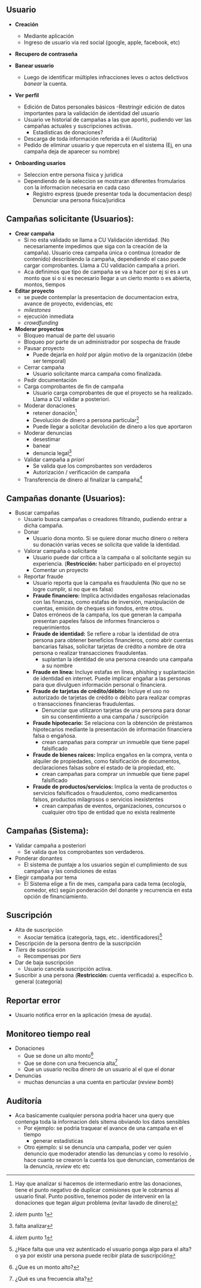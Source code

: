 ## Usuario
- **Creación**
    - Mediante aplicación
    - Ingreso de usuario via red social (google, apple, facebook, etc)
- **Recupero de contraseña**
- **Banear usuario**
    - Luego de identificar múltiples infracciones leves o actos delictivos _banear_ la cuenta.
- **Ver perfil**
    - Edición de Datos personales básicos
        -Restringir edición de datos importantes para la validación de identidad del usuario
    - Usuario ve historial de campañas a las que aportó, pudiendo ver las campañas actuales y suscripciones activas.
        - Estadísticas de donaciones?
    - Descarga de toda información referida a él (Auditoría)
    - Pedido de eliminar usuario y que repercuta en el sistema (Ej, en una campaña deja de aparecer su nombre)

- **Onboarding usarios**
    - Seleccion entre persona fisica y juridica
    - Dependiendo de la seleccion se mostraran diferentes fromularios con la informacion necesaria en cada caso
        - Registro express (puede presentar toda la documentacion desp)
Denunciar una persona fisica/juridica

## Campañas solicitante (Usuarios):
- **Crear campaña**
    -  Si no esta validado se llama a CU Validación identidad. (No necesariamente impedimos que siga con la creación de la campaña). Usuario crea campaña única o continua (creador de contenido) describiendo la campaña, dependiendo el caso puede cargar comprobantes. Llama a CU validación campaña a priori.
    - Aca definimos que tipo de campaña se va a hacer  por ej si es a un monto que si o si es necesario llegar a un cierto monto o es abierta, montos, tiempos 
- **Editar proyecto**
    - se puede contemplar la presentacion de documentacion extra, avance de proyecto, evidencias, etc	
    - _milestones_
    - ejecución inmediata
    - _crowdfunding_
- **Moderar proyectos**
    - Bloqueo manual de parte del usuario
    - Bloqueo por parte de un administrador por sospecha de fraude
    - Pausar proyecto
        - Puede dejarla en _hold_ por algún motivo de la organización (debe ser temporal)
    - Cerrar campaña
        - Usuario solicitante marca campaña como finalizada.
    - Pedir documentación
    - Carga comprobantes de fin de campaña
        - Usuario carga comprobantes de que el proyecto se ha realizado. Llama a CU validar a posteriori.
    - Moderar donaciones
        - retener donación[^1]
        - Devolución de dinero a persona particular[^2]
        - Puede llegar a solicitar devolución de dinero a los que aportaron
    - Moderar denuncias
        - desestimar
        - banear
        - denuncia legal[^3]
    - Validar campaña a _priori_
        - Se valida que los comprobantes son verdaderos
        - Autorización / verificación de campaña
    - Transferencia de dinero al finalizar la campaña[^4]

## Campañas donante (Usuarios):
- Buscar campañas
    - Usuario busca campañas o creadores filtrando, pudiendo entrar a dicha campaña.
    - Donar
        - Usuario dona monto. Si se quiere donar mucho dinero o reitera su donación varias veces se solicita que valide la identidad.
    - Valorar campaña o solicitante
        - Usuario puede dar crítica a la campaña o al solicitante según su experiencia. (**Restricción:** haber participado en el proyecto)
        - Comentar un proyecto
    - Reportar fraude
        - Usuario reporta que la campaña es fraudulenta (No que no se logre cumplir, si no que es falsa)
        - **Fraude financiero:** Implica actividades engañosas relacionadas con las finanzas, como estafas de inversión, manipulación de cuentas, emisión de cheques sin fondos, entre otros.
        - Datos erróneos de la campaña, los que generan la campaña presentan papeles falsos de informes financieros o requerimientos
        - **Fraude de identidad:** Se refiere a robar la identidad de otra persona para obtener beneficios financieros, como abrir cuentas bancarias falsas, solicitar tarjetas de crédito a nombre de otra persona o realizar transacciones fraudulentas.
            - suplantan la identidad de una persona creando una campaña a su nombre
        - **Fraude en línea:** Incluye estafas en línea, phishing y suplantación de identidad en internet. Puede implicar engañar a las personas para que divulguen información personal o financiera.   
        - **Fraude de tarjetas de crédito/débito:** Incluye el uso no autorizado de tarjetas de crédito o débito para realizar compras o transacciones financieras fraudulentas.
            - Denunciar que utilizaron tarjetas de una persona para donar sin su consentimiento a una campaña / suscripción
        - **Fraude hipotecario:** Se relaciona con la obtención de préstamos hipotecarios mediante la presentación de información financiera falsa o engañosa.
            - crean campañas para comprar un inmueble que tiene papel falsificado
        - **Fraude de bienes raíces:** Implica engaños en la compra, venta o alquiler de propiedades, como falsificación de documentos, declaraciones falsas sobre el estado de la propiedad, etc. 
            - crean campañas para comprar un inmueble que tiene papel falsificado
        - **Fraude de productos/servicios:** Implica la venta de productos o servicios falsificados o fraudulentos, como medicamentos falsos, productos milagrosos o servicios inexistentes 
            - crean campañas de eventos, organizaciones, concursos o cualquier otro tipo de entidad que no exista realmente

## Campañas (Sistema):
- Validar campaña a posteriori
    - Se valida que los comprobantes son verdaderos.
- Ponderar donantes
    - El sistema de puntaje a los usuarios según el cumplimiento de sus campañas y las condiciones de estas
- Elegir campaña por tema
    - El Sistema elige a fin de mes, campaña para cada tema (ecología, comedor, etc) según ponderación del donante y recurrencia en esta opción de financiamiento.

## Suscripción
- Alta de suscripción
    - Asociar temática (categoría, tags, etc.. identificadores)[^5]
- Descripción de la persona dentro de la suscripción
- _Tiers_ de suscripción
    - Recompensas por _tiers_
- Dar de baja suscripción
    - Usuario cancela suscripción activa.
- Suscribir a una persona (**Restricción:** cuenta verificada)
	a. específico
	b. general (categoría)

## Reportar error
- Usuario notifica error en la aplicación (mesa de ayuda).

## Monitoreo tiempo real
- Donaciones
    - Que se done un alto monto[^6]
    - Que se done con una frecuencia alta[^7]
    - Que un usuario reciba dinero de un usuario al el que el donar
- Denuncias
    - muchas denuncias a una cuenta en particular (_review bomb_)

## Auditoría
- Aca basicamente cualquier persona podria hacer una query que contenga toda la     informacion dels sitema obviando los datos sensibles
    - Por ejemplo: se podria traquear el avance de una campaña en el tiempo
        - generar estadísticas
    - Otro ejemplo: si se denuncia una campaña, poder ver quien denuncio que moderador atendio las denuncias y como lo resolvio , hace cuanto se crearon la cuenta los que denuncian, comentarios de la denuncia, _review_ etc etc

[^1]: Hay que analizar si hacemos de intermediario entre las donaciones, tiene el punto negativo de duplicar comisiones que le cobramos al usuario final. Punto positivo, tenemos poder de intervenir en la donaciones que tegan algun problema (evitar lavado de dinero)

[^2]: _idem_ punto 1

[^3]: falta analizar

[^4]: _idem_ punto 1

[^5]: ¿Hace falta que una vez autenticado el usuario ponga algo para el alta? o ya por existir una persona puede recibir plata de suscripción

[^6]: ¿Que es un monto alto?

[^7]: ¿Qué es una frecuencia alta?
